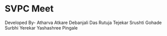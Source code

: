 # SVPC Meet

Developed By-
Atharva Atkare
Debanjali Das
Rutuja Tejekar
Srushti Gohade
Surbhi Yerekar
Yashashree Pingale

